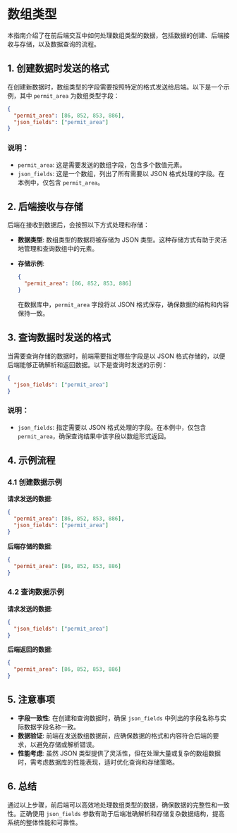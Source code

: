 # 数组类型

本指南介绍了在前后端交互中如何处理数组类型的数据，包括数据的创建、后端接收与存储，以及数据查询的流程。

## 1. 创建数据时发送的格式

在创建新数据时，数组类型的字段需要按照特定的格式发送给后端。以下是一个示例，其中 `permit_area` 为数组类型字段：

```json
{
  "permit_area": [86, 852, 853, 886],
  "json_fields": ["permit_area"]
}
```

### 说明：

- `permit_area`: 这是需要发送的数组字段，包含多个数值元素。
- `json_fields`: 这是一个数组，列出了所有需要以 JSON 格式处理的字段。在本例中，仅包含 `permit_area`。

## 2. 后端接收与存储

后端在接收到数据后，会按照以下方式处理和存储：

- **数据类型**: 数组类型的数据将被存储为 JSON 类型。这种存储方式有助于灵活地管理和查询数组中的元素。
- **存储示例**:

  ```json
  {
    "permit_area": [86, 852, 853, 886]
  }
  ```

  在数据库中，`permit_area` 字段将以 JSON 格式保存，确保数据的结构和内容保持一致。

## 3. 查询数据时发送的格式

当需要查询存储的数据时，前端需要指定哪些字段是以 JSON 格式存储的，以便后端能够正确解析和返回数据。以下是查询时发送的示例：

```json
{
  "json_fields": ["permit_area"]
}
```

### 说明：

- `json_fields`: 指定需要以 JSON 格式处理的字段。在本例中，仅包含 `permit_area`，确保查询结果中该字段以数组形式返回。

## 4. 示例流程

### 4.1 创建数据示例

**请求发送的数据**:

```json
{
  "permit_area": [86, 852, 853, 886],
  "json_fields": ["permit_area"]
}
```

**后端存储的数据**:

```json
{
  "permit_area": [86, 852, 853, 886]
}
```

### 4.2 查询数据示例

**请求发送的数据**:

```json
{
  "json_fields": ["permit_area"]
}
```

**后端返回的数据**:

```json
{
  "permit_area": [86, 852, 853, 886]
}
```

## 5. 注意事项

- **字段一致性**: 在创建和查询数据时，确保 `json_fields` 中列出的字段名称与实际数据字段名称一致。
- **数据验证**: 前端在发送数组数据前，应确保数据的格式和内容符合后端的要求，以避免存储或解析错误。
- **性能考虑**: 虽然 JSON 类型提供了灵活性，但在处理大量或复杂的数组数据时，需考虑数据库的性能表现，适时优化查询和存储策略。

## 6. 总结

通过以上步骤，前后端可以高效地处理数组类型的数据，确保数据的完整性和一致性。正确使用 `json_fields` 参数有助于后端准确解析和存储复杂数据结构，提高系统的整体性能和可靠性。
